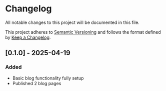 # Changelog

All notable changes to this project will be documented in this file.

This project adheres to [Semantic Versioning](https://semver.org/spec/v2.0.0.html) and follows the format defined by [Keep a Changelog](https://keepachangelog.com/en/1.1.0/).

## [0.1.0] - 2025-04-19

### Added

- Basic blog functionality fully setup
- Published 2 blog pages
